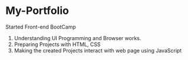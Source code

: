 # My-Portfolio
Started Front-end BootCamp

1) Understanding UI Programming and Browser works.
2) Preparing Projects with HTML, CSS
3) Making the created Projects interact with web page using JavaScript

